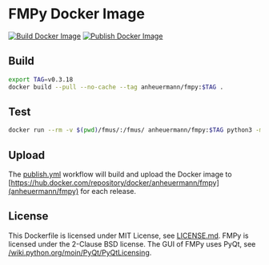 # FMPy Docker Image

[![Build Docker Image](https://github.com/AnHeuermann/fmpy-dockerimage/actions/workflows/build.yml/badge.svg?branch=main)](https://github.com/AnHeuermann/fmpy-dockerimage/actions/workflows/build.yml)
[![Publish Docker Image](https://github.com/AnHeuermann/fmpy-dockerimage/actions/workflows/publish.yml/badge.svg)](https://github.com/AnHeuermann/fmpy-dockerimage/actions/workflows/publish.yml)

## Build

```bash
export TAG=v0.3.18
docker build --pull --no-cache --tag anheuermann/fmpy:$TAG .
```

## Test

```bash
docker run --rm -v $(pwd)/fmus/:/fmus/ anheuermann/fmpy:$TAG python3 -m fmpy simulate /fmus/CoupledClutches.fmu
```

## Upload

The [publish.yml](./.github/workflows/publish.yml) workflow will build and upload the
Docker image to [https://hub.docker.com/repository/docker/anheuermann/fmpy](anheuermann/fmpy)
for each release.

## License

This Dockerfile is licensed under MIT License, see [LICENSE.md](./LICENSE.md).
FMPy is licensed under the 2-Clause BSD license.
The GUI of FMPy uses PyQt, see [/wiki.python.org/moin/PyQt/PyQtLicensing](https://wiki.python.org/moin/PyQt/PyQtLicensing).
